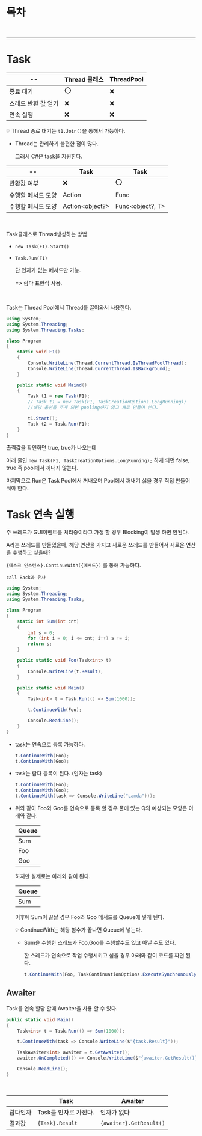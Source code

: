 # 목차

<br>

---

# Task

| --                  | Thread 클래스 | ThreadPool |
| ------------------- | ------------- | ---------- |
| 종료 대기           | ⭕            | ❌         |
| 스레드 반환 값 얻기 | ❌            | ❌         |
| 연속 실행           | ❌            | ❌         |

💡 Thread 종료 대기는 `t1.Join()`을 통해서 가능하다.

- Thread는 관리하기 불편한 점이 많다.

  그래서 C#은 task을 지원한다.

| --                 | Task            | Task<T>          |
| ------------------ | --------------- | ---------------- |
| 반환값 여부        | ❌              | ⭕               |
| 수행할 메서드 모양 | Action          | Func<T>          |
| 수행할 메서드 모양 | Action<object?> | Func<object?, T> |

<br>

Task클래스로 Thread생성하는 방법

- `new Task(F1).Start()`

- `Task.Run(F1)`

  단 인자가 없는 메서드만 가능.

  => 람다 표현식 사용.

<br>

Task는 Thread Pool에서 Thread를 끌어와서 사용한다.

```C#
using System;
using System.Threading;
using System.Threading.Tasks;

class Program
{
    static void F1()
    {
        Console.WriteLine(Thread.CurrentThread.IsThreadPoolThread);
        Console.WriteLine(Thread.CurrentThread.IsBackground);
    }

    public static void Maind()
    {
        Task t1 = new Task(F1);
        // Task t1 = new Task(F1, TaskCreationOptions.LongRunning);
        //해당 옵션을 주게 되면 pooling하지 않고 새로 만들어 쓴다.

        t1.Start();
        Task t2 = Task.Run(F1);
    }
}

```

출력값을 확인하면 true, true가 나오는데

아래 줄인 `new Task(F1, TaskCreationOptions.LongRunning);` 하게 되면 false, true 즉 pool에서 꺼내지 않는다.

마지막으로 Run은 Task Pool에서 꺼내오며 Pool에서 꺼내기 싫을 경우 직접 만들어 줘야 한다.

# Task 연속 실행

주 쓰레드가 GUI이벤트를 처리중이라고 가정 할 경우 Blocking이 발생 하면 안된다.

A라는 쓰레드를 만들었을때, 해당 연산을 가지고 새로운 쓰레드를 만들어서 새로운 연산을 수행하고 싶을때?

`{테스크 인스턴스}.ContinueWith({메서드})` 를 통해 가능하다.

    call Back과 유사

```C#
using System;
using System.Threading;
using System.Threading.Tasks;

class Program
{
    static int Sum(int cnt)
    {
        int s = 0;
        for (int i = 0; i <= cnt; i++) s += i;
        return s;
    }

    public static void Foo(Task<int> t)
    {
        Console.WriteLine(t.Result);
    }

    public static void Main()
    {
        Task<int> t = Task.Run(() => Sum(1000));

        t.ContinueWith(Foo);

        Console.ReadLine();
    }
}
```

- task는 연속으로 등록 가능하다.

  ```C#
  t.ContinueWith(Foo);
  t.ContinueWith(Goo);
  ```

- task는 람다 등록이 된다. (인자는 task)

  ```C#
  t.ContinueWith(Foo);
  t.ContinueWith(Goo);
  t.ContinueWith(task => Console.WriteLine("Lamda")));
  ```

- 위와 같이 Foo와 Goo를 연속으로 등록 할 경우 풀에 있는 Q의 예상되는 모양은 아래와 같다.

  | Queue |
  | ----- |
  | Sum   |
  | Foo   |
  | Goo   |

  하지만 실제로는 아래와 같이 된다.

  | Queue |
  | ----- |
  | Sum   |

  이후에 Sum이 끝날 경우 Foo와 Goo 메서드를 Queue에 넣게 된다.

  💡 ContinueWith는 해당 함수가 끝나면 Queue에 넣는다.

  - Sum을 수행한 스레드가 Foo,Goo를 수행할수도 있고 아닐 수도 있다.

    한 스레드가 연속으로 작업 수행시키고 싶을 경우 아래와 같이 코드를 짜면 된다.

    ```C#
    t.ContinueWith(Foo, TaskContinuationOptions.ExecuteSynchronously);
    ```

## Awaiter

Task를 연속 할당 할때 Awaiter을 사용 할 수 있다.

```C#
public static void Main()
{
    Task<int> t = Task.Run(() => Sum(1000));

    t.ContinueWith(task => Console.WriteLine($"{task.Result}"));

    TaskAwaiter<int> awaiter = t.GetAwaiter();
    awaiter.OnCompleted(() => Console.WriteLine($"{awaiter.GetResult()}"));

    Console.ReadLine();
}
```

<br>

|          | Task                  | Awaiter                 |
| -------- | --------------------- | ----------------------- |
| 람다인자 | Task를 인자로 가진다. | 인자가 없다             |
| 결과값   | `{Task}.Result`       | `{awaiter}.GetResult()` |
